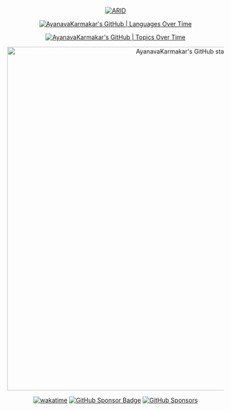 <div align="center">

 <a href="http://linktree.ayanavakarmakar.software/" target="_blank" rel="noreferrer">
    
  ![ARID](https://socialify.git.ci/AyanavaKarmakar/AyanavaKarmakar/image?description=1&descriptionEditable=Next.js%20|%20Node.js%20|%20Express.js%20|%20Astro%20&font=Inter&language=0&owner=0&pattern=solid&theme=Dark)

 </a>
 
[![AyanavaKarmakar's GitHub | Languages Over Time](https://stats.quine.sh/AyanavaKarmakar/languages-over-time?theme=dark)](https://quine.sh)
 
[![AyanavaKarmakar's GitHub | Topics Over Time](https://stats.quine.sh/AyanavaKarmakar/topics-over-time?theme=dark)](https://quine.sh)
 
<a href="https://quine.sh/profile/AyanavaKarmakar"><img src="https://stats.quine.sh/AyanavaKarmakar/github?theme=dark" alt="AyanavaKarmakar's GitHub stats"  width="800px"></a>
 
[![wakatime](https://wakatime.com/badge/user/836c0ebd-719b-4f12-b8d2-5ce83defb3bd.svg)](https://wakatime.com/@836c0ebd-719b-4f12-b8d2-5ce83defb3bd) [![GitHub Sponsor Badge](https://img.shields.io/static/v1?label=Sponsor&message=%E2%9D%A4&logo=GitHub&color=%23fe8e86)](https://github.com/sponsors/AyanavaKarmakar) [![GitHub Sponsors](https://img.shields.io/badge/GitHub_Sponsors-1-blue)](https://github.com/KATT) 

</div>

